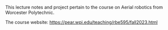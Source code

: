 This lecture notes and project pertain to the course on Aerial robotics from Worcester Polytechnic.

The course website: https://pear.wpi.edu/teaching/rbe595/fall2023.html